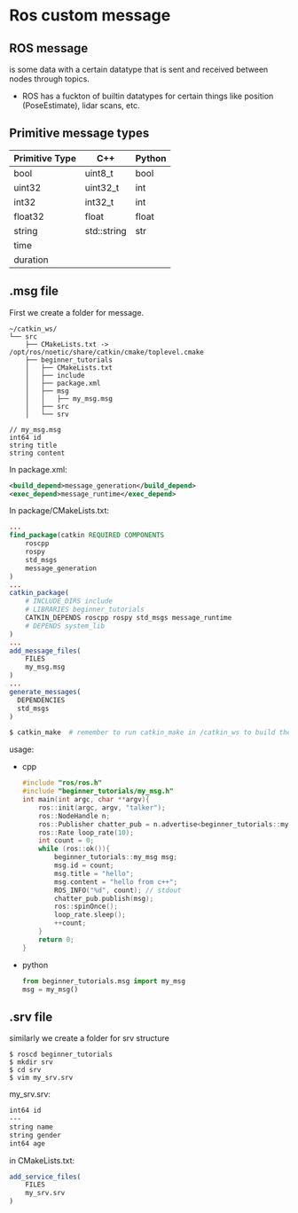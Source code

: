 # Ros custom message
## ROS message
is some data with a certain datatype that is sent and received between nodes through topics.

- ROS has a fuckton of builtin datatypes for certain things like position (PoseEstimate), lidar scans, etc.
## Primitive message types
|  Primitive Type   | C++ | Python |
|  ---------------  | --- | ------ |
| bool  | uint8_t | bool |
| uint32  | uint32_t | int |
| int32  | int32_t | int |
| float32  | float | float |
| string  | std::string | str |
| time  |  ||
| duration  |  ||


## .msg file
First we create a folder for message.
```
~/catkin_ws/			
└── src				
    ├── CMakeLists.txt -> /opt/ros/noetic/share/catkin/cmake/toplevel.cmake 
    ├── beginner_tutorials
    │   ├── CMakeLists.txt
    │   ├── include
    │   ├── package.xml		
    │   ├── msg		
    │   │   ├── my_msg.msg		
    │   ├── src		
    │   └── srv
```

```console
// my_msg.msg
int64 id
string title
string content
```
In package.xml:     
```xml 
<build_depend>message_generation</build_depend>
<exec_depend>message_runtime</exec_depend>
```

In package/CMakeLists.txt:
```cmake
...
find_package(catkin REQUIRED COMPONENTS
    roscpp
    rospy
    std_msgs
    message_generation
)
...
catkin_package(
    # INCLUDE_DIRS include
    # LIBRARIES beginner_tutorials
    CATKIN_DEPENDS roscpp rospy std_msgs message_runtime
    # DEPENDS system_lib
)
...
add_message_files(
    FILES
    my_msg.msg
)
...
generate_messages(
  DEPENDENCIES
  std_msgs
)
```
```bash
$ catkin_make  # remember to run catkin_make in /catkin_ws to build the message
```

usage:
- cpp
    ```cpp
    #include "ros/ros.h"
    #include "beginner_tutorials/my_msg.h"
    int main(int argc, char **argv){
        ros::init(argc, argv, "talker");
        ros::NodeHandle n;
        ros::Publisher chatter_pub = n.advertise<beginner_tutorials::my_msg>("chatter", 1000);
        ros::Rate loop_rate(10);
        int count = 0;
        while (ros::ok()){
            beginner_tutorials::my_msg msg;
            msg.id = count;
            msg.title = "hello";
            msg.content = "hello from c++";
            ROS_INFO("%d", count); // stdout
            chatter_pub.publish(msg);
            ros::spinOnce();
            loop_rate.sleep();
            ++count;
        }
        return 0;
    }
    ```
- python
    ```python
    from beginner_tutorials.msg import my_msg
    msg = my_msg()
    ```

## .srv file
similarly we create a folder for srv structure

```console
$ roscd beginner_tutorials
$ mkdir srv
$ cd srv
$ vim my_srv.srv
```

my_srv.srv:

```txt
int64 id
---
string name
string gender
int64 age
```

in CMakeLists.txt:
```cmake
add_service_files(
    FILES
    my_srv.srv
)
```